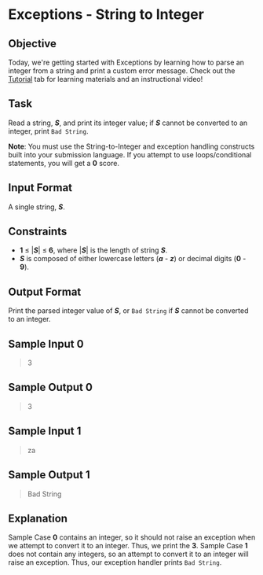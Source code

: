 # Exceptions - String to Integer

## Objective 
Today, we're getting started with Exceptions by learning how to parse an integer from a string and print a custom error message. Check out the [Tutorial](https://www.hackerrank.com/challenges/30-exceptions-string-to-integer/tutorial) tab for learning materials and an instructional video!

## Task 
Read a string, ***S***, and print its integer value; if ***S*** cannot be converted to an integer, print `Bad String`.

**Note**: You must use the String-to-Integer and exception handling constructs built into your submission language. If you attempt to use loops/conditional statements, you will get a **0** score.

## Input Format
A single string, ***S***.

## Constraints
* **1** ≤ |***S***| ≤ **6**, where |***S***| is the length of string ***S***.
* ***S*** is composed of either lowercase letters (***a*** - ***z***) or decimal digits (**0** - **9**).

## Output Format
Print the parsed integer value of ***S***, or `Bad String` if ***S*** cannot be converted to an integer.

## Sample Input 0
> 3

## Sample Output 0
> 3

## Sample Input 1
> za

## Sample Output 1
> Bad String

## Explanation
Sample Case **0** contains an integer, so it should not raise an exception when we attempt to convert it to an integer. Thus, we print the **3**. 
Sample Case **1** does not contain any integers, so an attempt to convert it to an integer will raise an exception. Thus, our exception handler prints `Bad String`.
